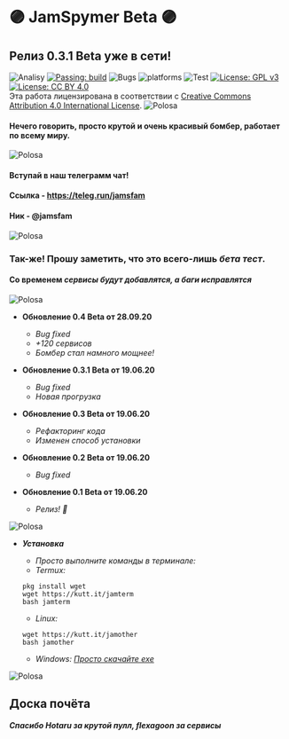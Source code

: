 # 🟣 JamSpymer Beta 🟣 


## Релиз 0.3.1 Beta уже в сети!

![Analisy](https://img.shields.io/badge/quality-4.862-success)
[![Passing: build](https://img.shields.io/badge/build-passing-green.svg)](https://img.shields.io/badge/build-passing-green)
![Bugs](https://img.shields.io/badge/bug%2072-fixed-blueviolet)
![platforms](https://img.shields.io/badge/platform's-Linux%20%7C%20Ubuntu%20%7C%20Termux%20%7C%20Windows%2010-important)
![Test](https://img.shields.io/badge/test-%E2%9C%94%2078%20%7C%20%E2%9C%98%200-brightgreen)
[![License: GPL v3](https://img.shields.io/badge/License-GPLv3-blue.svg)](https://www.gnu.org/licenses/gpl-3.0)
[![License: CC BY 4.0](https://img.shields.io/badge/License-CC%20BY%204.0-lightgrey.svg)](https://creativecommons.org/licenses/by/4.0/)
</a><br />Эта работа лицензирована в соответствии с <a rel="license" href="http://creativecommons.org/licenses/by/4.0/">Creative Commons Attribution 4.0 International License</a>.
![Polosa](https://user-images.githubusercontent.com/61265099/78818286-19743180-79dd-11ea-84c5-f629f891dd4b.png)
<h4>Нечего говорить, просто крутой и очень красивый бомбер, работает по всему миру.</h4>

![Polosa](https://user-images.githubusercontent.com/61265099/78818286-19743180-79dd-11ea-84c5-f629f891dd4b.png)

#### Вступай в наш телеграмм чат!
#### Ссылка - https://teleg.run/jamsfam
#### Ник - @jamsfam

![Polosa](https://user-images.githubusercontent.com/61265099/78818286-19743180-79dd-11ea-84c5-f629f891dd4b.png)

### Так-же! Прошу заметить, что это всего-лишь ***бета тест***.
#### Со временем ***сервисы будут добавлятся, а баги исправлятся***

![Polosa](https://user-images.githubusercontent.com/61265099/78818286-19743180-79dd-11ea-84c5-f629f891dd4b.png)

+ **Обновление 0.4 Beta от 28.09.20**
  + *Bug fixed*
  + *+120 сервисов*
  + *Бомбер стал намного мощнее!*

+ **Обновление 0.3.1 Beta от 19.06.20**
  + *Bug fixed*
  + *Новая прогрузка*

+ **Обновление 0.3 Beta от 19.06.20**
  + *Рефакторинг кода*
  + *Изменен способ установки*

+ **Обновление 0.2 Beta от 19.06.20**
  + *Bug fixed*

+ **Обновление 0.1 Beta от 19.06.20**
  + *Релиз! 🎉*

![Polosa](https://user-images.githubusercontent.com/61265099/78818286-19743180-79dd-11ea-84c5-f629f891dd4b.png)

  + ***Установка***
    + *Просто выполните команды в терминале:*
    + *Termux:*
    ```
    pkg install wget
    wget https://kutt.it/jamterm
    bash jamterm
    ```
    + *Linux:*
    ```
    wget https://kutt.it/jamother
    bash jamother
    ```
    
    + *Windows: [Просто скачайте exe](https://github.com/x11-repo/JamSpymer/releases/tag/0.3.1Beta)*
   
 
![Polosa](https://user-images.githubusercontent.com/61265099/78818286-19743180-79dd-11ea-84c5-f629f891dd4b.png)

## Доска почёта
***Спасибо Hotaru за крутой пулл, flexagoon за сервисы***
<br>

